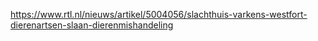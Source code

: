 https://www.rtl.nl/nieuws/artikel/5004056/slachthuis-varkens-westfort-dierenartsen-slaan-dierenmishandeling
